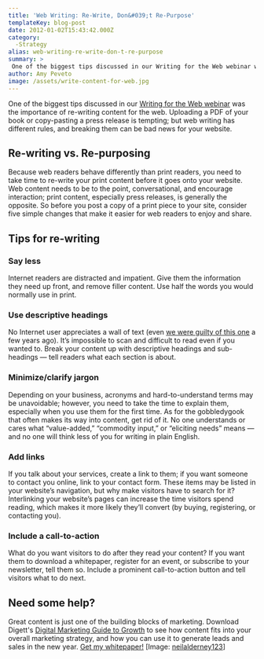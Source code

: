 ```yaml
---
title: 'Web Writing: Re-Write, Don&#039;t Re-Purpose'
templateKey: blog-post
date: 2012-01-02T15:43:42.000Z
category: 
  -Strategy
alias: web-writing-re-write-don-t-re-purpose
summary: > 
 One of the biggest tips discussed in our Writing for the Web webinar was the importance of re-writing content for the web. Uploading a PDF of your book or copy-pasting a press release is tempting; but web writing has different rules, and breaking them can be bad news for your website.
author: Amy Peveto
image: /assets/write-content-for-web.jpg
---
```


One of the biggest tips discussed in our [Writing for the Web webinar](/insights/anybody-reading-writing-content-web-webinar-recording) was the importance of re-writing content for the web. Uploading a PDF of your book or copy-pasting a press release is tempting; but web writing has different rules, and breaking them can be bad news for your website.

Re-writing vs. Re-purposing
---------------------------

Because web readers behave differently than print readers, you need to take time to re-write your print content before it goes onto your website. Web content needs to be to the point, conversational, and encourage interaction; print content, especially press releases, is generally the opposite. So before you post a copy of a print piece to your site, consider five simple changes that make it easier for web readers to enjoy and share.

Tips for re-writing
-------------------

### Say less

Internet readers are distracted and impatient. Give them the information they need up front, and remove filler content. Use half the words you would normally use in print.

### Use descriptive headings

No Internet user appreciates a wall of text (even [we were guilty of this one](/insights/building-forms-cck-actions-and-workflow) a few years ago). It’s impossible to scan and difficult to read even if you wanted to. Break your content up with descriptive headings and sub-headings — tell readers what each section is about.

### Minimize/clarify jargon

Depending on your business, acronyms and hard-to-understand terms may be unavoidable; however, you need to take the time to explain them, especially when you use them for the first time. As for the gobbledygook that often makes its way into content, get rid of it. No one understands or cares what “value-added,” “commodity input,” or “eliciting needs” means — and no one will think less of you for writing in plain English.

### Add links

If you talk about your services, create a link to them; if you want someone to contact you online, link to your contact form. These items may be listed in your website’s navigation, but why make visitors have to search for it? Interlinking your website’s pages can increase the time visitors spend reading, which makes it more likely they’ll convert (by buying, registering, or contacting you).

### Include a call-to-action

What do you want visitors to do after they read your content? If you want them to download a whitepaper, register for an event, or subscribe to your newsletter, tell them so. Include a prominent call-to-action button and tell visitors what to do next.

Need some help?
---------------

Great content is just one of the building blocks of marketing. Download Digett's [Digital Marketing Guide to Growth](http://offer.digett.com/marketing-guide-growth) to see how content fits into your overall marketing strategy, and how you can use it to generate leads and sales in the new year. [Get my whitepaper!](http://offer.digett.com/marketing-guide-growth) \[Image: [neilalderney123](http://www.flickr.com/photos/neilsingapore/5418231833/)\]